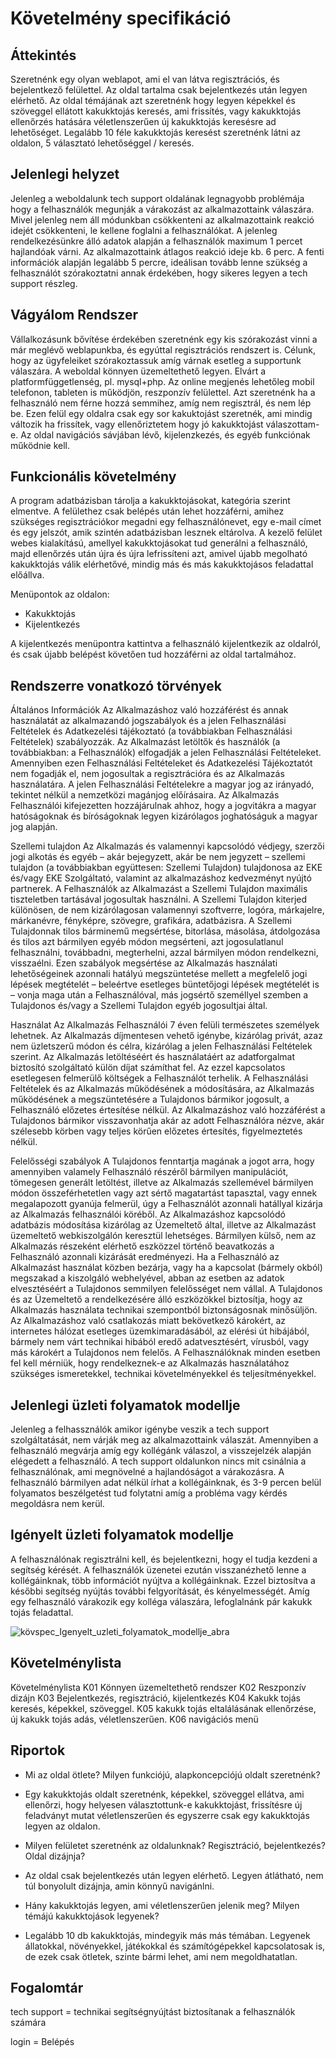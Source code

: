 # Követelmény specifikáció

## Áttekintés

Szeretnénk egy olyan weblapot, ami el van látva regisztrációs, és bejelentkező felülettel. Az oldal tartalma csak bejelentkezés után legyen elérhető.
Az oldal témájának azt szeretnénk hogy legyen képekkel és szöveggel ellátott kakukktojás keresés, ami frissítés, vagy kakukktojás ellenőrzés hatására véletlenszerűen új kakukktojás keresésre ad lehetőséget.
Legalább 10 féle kakukktojás keresést szeretnénk látni az oldalon, 5 választató lehetőséggel / keresés.

## Jelenlegi helyzet

Jelenleg a weboldalunk tech support oldalának legnagyobb problémája hogy a felhasználók megunják a várakozást az alkalmazottaink válaszára.
Mivel jelenleg nem áll módunkban csökkenteni az alkalmazottaink reakció idejét csökkenteni, le kellene foglalni a felhasználókat.
A jelenleg rendelkezésünkre álló adatok alapján a felhasználók maximum 1 percet hajlandóak várni.
Az alkalmazottaink átlagos reakció ideje kb. 6 perc.
A fenti információk alapján legalább 5 percre, ideálisan tovább lenne szükség a felhasználót szórakoztatni annak érdekében, hogy sikeres legyen a tech support részleg.

## Vágyálom Rendszer

Vállalkozásunk bővítése érdekében szeretnénk egy kis szórakozást vinni a már meglévő weblapunkba, és egyúttal regisztrációs rendszert is.
Célunk, hogy az ügyfeleiket szórakoztassuk amíg várnak esetleg a supportunk válaszára. A weboldal könnyen üzemeltethető legyen. Elvárt a platformfüggetlenség, pl. mysql+php. Az online megjenés lehetőleg mobil telefonon, tableten is működjön, reszponzív felülettel.
Azt szeretnénk ha a felhasználó nem férne hozzá semmihez, amíg nem regisztrál, és nem lép be.
Ezen felül egy oldalra csak egy sor kakuktojást szeretnék, ami mindig változik ha frissítek, vagy ellenőriztetem hogy jó kakukktojást válaszottam-e.
Az oldal navigációs sávjában lévő, kijelenzkezés, és egyéb funkciónak működnie kell.

## Funkcionális követelmény

A program adatbázisban tárolja a kakukktojásokat, kategória szerint elmentve. A felülethez csak belépés után lehet hozzáférni, amihez szükséges regisztrációkor megadni egy felhasználónevet, egy e-mail címet és egy jelszót, amik szintén adatbázisban lesznek eltárolva.
A kezelő felület webes kialakítású, amellyel kakukktojásokat tud generálni a felhasználó, majd ellenőrzés után újra és újra lefrissíteni azt, amivel újabb megolható kakukktojás válik elérhetővé, mindig más és más kakukktojásos feladattal előállva.

Menüpontok az oldalon:
- Kakukktojás
- Kijelentkezés

A kijelentkezés menüpontra kattintva a felhasználó kijelentkezik az oldalról, és csak újabb belépést követően tud hozzáférni az oldal tartalmához.

## Rendszerre vonatkozó törvények

Általános Információk
Az Alkalmazáshoz való hozzáférést és annak használatát az alkalmazandó jogszabályok és a jelen Felhasználási Feltételek és Adatkezelési tájékoztató (a továbbiakban Felhasználási Feltételek) szabályozzák. Az Alkalmazást letöltők és használók (a továbbiakban: a Felhasználók) elfogadják a jelen Felhasználási Feltételeket. Amennyiben ezen Felhasználási Feltételeket és Adatkezelési Tájékoztatót nem fogadják el, nem jogosultak a regisztrációra és az Alkalmazás használatára.
A jelen Felhasználási Feltételekre a magyar jog az irányadó, tekintet nélkül a nemzetközi magánjog előírásaira. Az Alkalmazás Felhasználói kifejezetten hozzájárulnak ahhoz, hogy a jogvitákra a magyar hatóságoknak és bíróságoknak legyen kizárólagos joghatóságuk a magyar jog alapján.

Szellemi tulajdon
Az Alkalmazás és valamennyi kapcsolódó védjegy, szerzői jogi alkotás és egyéb – akár bejegyzett, akár be nem jegyzett – szellemi tulajdon (a továbbiakban együttesen: Szellemi Tulajdon) tulajdonosa az EKE és/vagy EKE Szolgáltató, valamint az alkalmazáshoz kedvezményt nyújtó partnerek. A Felhasználók az Alkalmazást a Szellemi Tulajdon maximális tiszteletben tartásával jogosultak használni. A Szellemi Tulajdon kiterjed különösen, de nem kizárólagosan valamennyi szoftverre, logóra, márkajelre, márkanévre, fényképre, szövegre, grafikára, adatbázisra. A Szellemi Tulajdonnak tilos bárminemű megsértése, bitorlása, másolása, átdolgozása és tilos azt bármilyen egyéb módon megsérteni, azt jogosulatlanul felhasználni, továbbadni, megterhelni, azzal bármilyen módon rendelkezni, visszaélni. Ezen szabályok megsértése az Alkalmazás használati lehetőségeinek azonnali hatályú megszüntetése mellett a megfelelő jogi lépések megtételét – beleértve esetleges büntetőjogi lépések megtételét is – vonja maga után a Felhasználóval, más jogsértő személlyel szemben a Tulajdonos és/vagy a Szellemi Tulajdon egyéb jogosultjai által.

Használat
Az Alkalmazás Felhasználói 7 éven felüli természetes személyek lehetnek. Az Alkalmazás díjmentesen vehető igénybe, kizárólag privát, azaz nem üzletszerű módon és célra, kizárólag a jelen Felhasználási Feltételek szerint. Az Alkalmazás letöltéséért és használatáért az adatforgalmat biztosító szolgáltató külön díjat számíthat fel. Az ezzel kapcsolatos esetlegesen felmerülő költségek a Felhasználót terhelik.
A Felhasználási Feltételek és az Alkalmazás működésének a módosítására, az Alkalmazás működésének a megszüntetésére a Tulajdonos bármikor jogosult, a Felhasználó előzetes értesítése nélkül. Az Alkalmazáshoz való hozzáférést a Tulajdonos bármikor visszavonhatja akár az adott Felhasználóra nézve, akár szélesebb körben vagy teljes körűen előzetes értesítés, figyelmeztetés nélkül.

Felelősségi szabályok
A Tulajdonos fenntartja magának a jogot arra, hogy amennyiben valamely Felhasználó részéről bármilyen manipulációt, tömegesen generált letöltést, illetve az Alkalmazás szellemével bármilyen módon összeférhetetlen vagy azt sértő magatartást tapasztal, vagy ennek megalapozott gyanúja felmerül, úgy a Felhasználót azonnali hatállyal kizárja az Alkalmazás felhasználói köréből.
Az Alkalmazáshoz kapcsolódó adatbázis módosítása kizárólag az Üzemeltető által, illetve az Alkalmazást üzemeltető webkiszolgálón keresztül lehetséges. Bármilyen külső, nem az Alkalmazás részeként elérhető eszközzel történő beavatkozás a Felhasználó azonnali kizárását eredményezi.
Ha a Felhasználó az Alkalmazást használat közben bezárja, vagy ha a kapcsolat (bármely okból) megszakad a kiszolgáló webhelyével, abban az esetben az adatok elvesztéséért a Tulajdonos semmilyen felelősséget nem vállal. A Tulajdonos és az Üzemeltető a rendelkezésére álló eszközökkel biztosítja, hogy az Alkalmazás használata technikai szempontból biztonságosnak minősüljön. Az Alkalmazáshoz való csatlakozás miatt bekövetkező károkért, az internetes hálózat esetleges üzemkimaradásából, az elérési út hibájából, bármely nem várt technikai hibából eredő adatvesztésért, vírusból, vagy más károkért a Tulajdonos nem felelős. A Felhasználóknak minden esetben fel kell mérniük, hogy rendelkeznek-e az Alkalmazás használatához szükséges ismeretekkel, technikai követelményekkel és teljesítményekkel.

## Jelenlegi üzleti folyamatok modellje

Jelenleg a felhassználók amikor igénybe veszik a tech support szolgáltatását, nem várják meg az alkalmazottaink válaszát.
Amennyiben a felhasználó megvárja amíg egy kollégánk válaszol, a visszejelzék alapján elégedett a felhasználó.
A tech support oldalunkon nincs mit csinálnia a felhasználónak, ami megnövelné a hajlandóságot a várakozásra.
A felhasználó bármilyen adat nélkül írhat a kollégáinknak, és 3-9 percen belül folyamatos beszélgetést tud folytatni amíg a probléma vagy kérdés megoldásra nem kerül.


## Igényelt üzleti folyamatok modellje
A felhasználónak regisztrálni kell, és bejelentkezni, hogy el tudja kezdeni a segítség kérését.
A felhasználók üzenetei ezután visszanézhető lenne a kollégáinknak, több információt nyújtva a kollégáinknak.
Ezzel biztosítva a későbbi segítség nyújtás további felgyorítását, és kényelmességét.
Amíg egy felhasználó várakozik egy kolléga válaszára, lefoglalnánk pár kakukk tojás feladattal.

![kövspec_Igenyelt_uzleti_folyamatok_modellje_abra](https://user-images.githubusercontent.com/113984906/194935566-f181f8df-cdd5-49fa-8a0d-6f3be302fabe.jpg)

## Követelménylista

Követelménylista
K01 Könnyen üzemeltethető rendszer
K02 Reszponzív dizájn
K03 Bejelentkezés, regisztráció, kijelentkezés
K04 Kakukk tojás keresés, képekkel, szöveggel.
K05 kakukk tojás eltalálásának ellenőrzése, új kakukk tojás adás, véletlenszerűen.
K06 navigációs menü

## Riportok

- Mi az oldal ötlete? Milyen funkciójú, alapkoncepciójú oldalt szeretnénk?
- Egy kakukktojás oldalt szeretnénk, képekkel, szöveggel ellátva, ami ellenőrzi, hogy helyesen választottunk-e kakukktojást, frissítésre új feladványt mutat véletlenszerűen és egyszerre csak egy kakukktojás legyen az oldalon.

- Milyen felületet szeretnénk az oldalunknak? Regisztráció, bejelentkezés? Oldal dizájnja?
- Az oldal csak bejelentkezés után legyen elérhető. Legyen átlátható, nem túl bonyolult dizájnja, amin könnyű navigánlni.

- Hány kakukktojás legyen, ami véletlenszerűen jelenik meg? Milyen témájú kakukktojások legyenek?
- Legalább 10 db kakukktojás, mindegyik más más témában. Legyenek állatokkal, növényekkel, játékokkal és számítógépekkel kapcsolatosak is, de ezek csak ötletek, szinte bármi lehet, ami nem megoldhatatlan.

## Fogalomtár 

tech support = technikai segítségnyújtást biztosítanak a felhasználók számára

login = Belépés